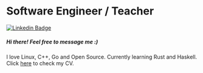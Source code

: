 # Software Engineer / Teacher

[![Linkedin Badge](https://img.shields.io/badge/-LinkedIn-blue?style=flat-square&logo=Linkedin&logoColor=white&link=https://www.linkedin.com/in/cyro-dubeux-45085b155/)](https://www.linkedin.com/in/cyro-dubeux-45085b155/)

##### Hi there! Feel free to message me :)

I love Linux, C++, Go and Open Source. Currently learning Rust and Haskell. Click [here](https://cyruzin.github.io/curriculum-vitae/) to check my CV.
